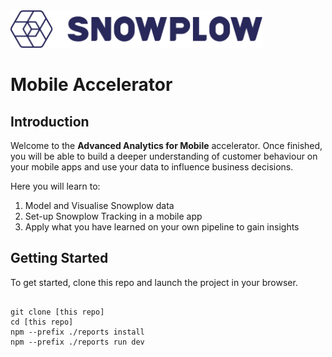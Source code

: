 <img src="./reports/static/snowplow-logo-navy.png" width="80%"/>
<br>

# Mobile Accelerator


## Introduction

Welcome to the **Advanced Analytics for Mobile** accelerator. Once finished, you will be able to build a deeper understanding of customer behaviour on your mobile apps and use your data to influence business decisions.

Here you will learn to:

1. Model and Visualise Snowplow data
2. Set-up Snowplow Tracking in a mobile app
3. Apply what you have learned on your own pipeline to gain insights

## Getting Started

To get started, clone this repo and launch the project in your browser.
<pre><Code>
git clone [this repo]
cd [this repo]
npm --prefix ./reports install
npm --prefix ./reports run dev
</Code></pre>
